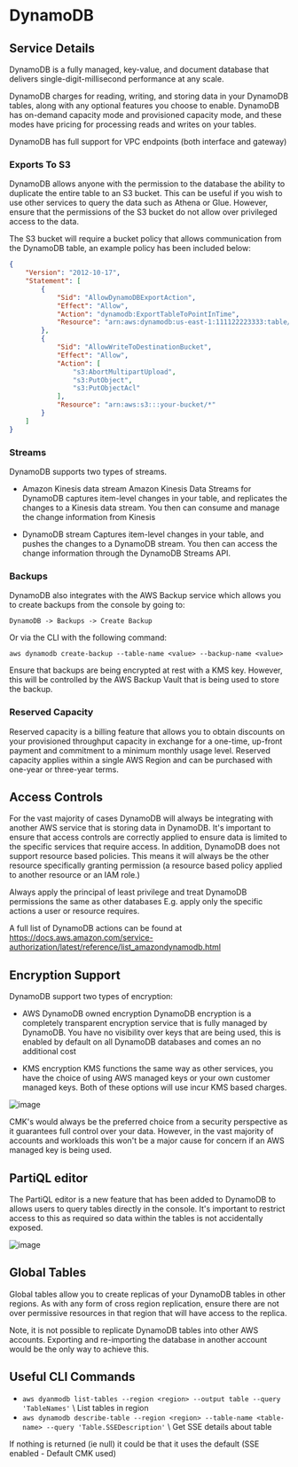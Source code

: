 # DynamoDB

## Service Details

DynamoDB is a fully managed, key-value, and document database that delivers single-digit-millisecond performance at any scale.

DynamoDB charges for reading, writing, and storing data in your DynamoDB tables, along with any optional features you choose to enable. DynamoDB has on-demand capacity mode and provisioned capacity mode, and these modes have pricing for processing reads and writes on your tables.

DynamoDB has full support for VPC endpoints (both interface and gateway)

### Exports To S3

DynamoDB allows anyone with the permission to the database the ability to duplicate the entire table to an S3 bucket. This can be useful if you wish to use other services to query the data such as Athena or Glue. However, ensure that the permissions of the S3 bucket do not allow over privileged access to the data.

The S3 bucket will require a bucket policy that allows communication from the DynamoDB table, an example policy has been included below:

```json
{
    "Version": "2012-10-17",
    "Statement": [
        {
            "Sid": "AllowDynamoDBExportAction",
            "Effect": "Allow",
            "Action": "dynamodb:ExportTableToPointInTime",
            "Resource": "arn:aws:dynamodb:us-east-1:111122223333:table/my-table"
        },
        {
            "Sid": "AllowWriteToDestinationBucket",
            "Effect": "Allow",
            "Action": [
                "s3:AbortMultipartUpload",
                "s3:PutObject",
                "s3:PutObjectAcl"
            ],
            "Resource": "arn:aws:s3:::your-bucket/*"
        }
    ]
}
```

### Streams

DynamoDB supports two types of streams.

- Amazon Kinesis data stream
Amazon Kinesis Data Streams for DynamoDB captures item-level changes in your table, and replicates the changes to a Kinesis data stream. You then can consume and manage the change information from Kinesis

- DynamoDB stream
Captures item-level changes in your table, and pushes the changes to a DynamoDB stream. You then can access the change information through the DynamoDB Streams API.


### Backups

DynamoDB also integrates with the AWS Backup service which allows you to create backups from the console by going to:

```DynamoDB -> Backups -> Create Backup```

Or via the CLI with the following command:

```aws dynamodb create-backup --table-name <value> --backup-name <value>```

Ensure that backups are being encrypted at rest with a KMS key. However, this will be controlled by the AWS Backup Vault that is being used to store the backup.

### Reserved Capacity 

Reserved capacity is a billing feature that allows you to obtain discounts on your provisioned throughput capacity in exchange for a one-time, up-front payment and commitment to a minimum monthly usage level. Reserved capacity applies within a single AWS Region and can be purchased with one-year or three-year terms.

## Access Controls

For the vast majority of cases DynamoDB will always be integrating with another AWS service that is storing data in DynamoDB. It's important to ensure that access controls are correctly applied to ensure data is limited to the specific services that require access. In addition, DynamoDB does not support resource based policies. This means it will always be the other resource specifically granting permission (a resource based policy applied to another resource or an IAM role.)

Always apply the principal of least privilege and treat DynamoDB permissions the same as other databases E.g. apply only the specific actions a user or resource requires. 

A full list of DynamoDB actions can be found at https://docs.aws.amazon.com/service-authorization/latest/reference/list_amazondynamodb.html


## Encryption Support

DynamoDB support two types of encryption:

- AWS DynamoDB owned encryption
DynamoDB encryption is a completely transparent encryption service that is fully managed by DynamoDB. You have no visibility over keys that are being used, this is enabled by default on all DynamoDB databases and comes an no additional cost

- KMS encryption
KMS functions the same way as other services, you have the choice of using AWS managed keys or your own customer managed keys. Both of these options will use incur KMS based charges.

![image](/img/dynamodb_encryption.png)

CMK's would always be the preferred choice from a security perspective as it guarantees full control over your data. However, in the vast majority of accounts and workloads this won't be a major cause for concern if an AWS managed key is being used.

## PartiQL editor

The PartiQL editor is a new feature that has been added to DynamoDB to allows users to query tables directly in the console. It's important to restrict access to this as required so data within the tables is not accidentally exposed.

![image](/img/dynamodb_query_editor.png)


## Global Tables

Global tables allow you to create replicas of your DynamoDB tables in other regions. As with any form of cross region replication, ensure there are not over permissive resources in that region that will have access to the replica. 

Note, it is not possible to replicate DynamoDB tables into other AWS accounts. Exporting and re-importing the database in another account would be the only way to achieve this.


## Useful CLI Commands

- `aws dyanmodb list-tables --region <region> --output table --query 'TableNames'` \ List tables in region
- `aws dynamodb describe-table --region <region> --table-name <table-name> --query 'Table.SSEDescription'` \ Get SSE details about table

If nothing is returned (ie null) it could be that it uses the default (SSE enabled - Default CMK used)